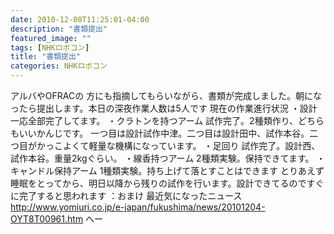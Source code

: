 ```yaml
---
date: 2010-12-08T11:25:01-04:00
description: "書類提出"
featured_image: ""
tags: [NHKロボコン]
title: "書類提出"
categories: NHKロボコン
---
```


アルバやOFRACの 方にも指摘してもらいながら、書類が完成しました。朝になったら提出します。本日の深夜作業人数は5人です
現在の作業進行状況
・設計
一応全部完了してます。
・クラトンを持つアーム
試作完了。2種類作り、どちらもいいかんじです。
一つ目は設計試作中津。二つ目は設計田中、試作本谷。二つ目がかっこよくて軽量な機構になっています。
・足回り
試作完了。設計西、試作本谷。重量2kgぐらい。
・線香持つアーム
2種類実験。保持できてます。
・キャンドル保持アーム
1種類実験。持ち上げて落とすことはできます
とりあえず睡眠をとってから、明日以降から残りの試作を行います。設計できてるのですぐに完了すると思われます
：おまけ
最近気になったニュース
http://www.yomiuri.co.jp/e-japan/fukushima/news/20101204-OYT8T00961.htm
へー
